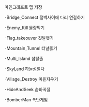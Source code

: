 마인크래프트 맵 저장

-Bridge_Connect
절벽사이에 다리 연결하기

-Enemy_Kill
물량막기

-Flag_takeouver
깃발뺏기

-Mountain_Tunnel
터널뚫기

-Multi_Island
섬탈출

-SkyLand
하늘섬열차

-Village_Destroy
마을지우기

-HideAndSeek
숨바꼭질

-BomberMan
폭탄게임
